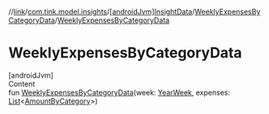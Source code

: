 //[link](../../../index.md)/[com.tink.model.insights](../../index.md)/[[androidJvm]InsightData](../index.md)/[WeeklyExpensesByCategoryData](index.md)/[WeeklyExpensesByCategoryData](-weekly-expenses-by-category-data.md)



# WeeklyExpensesByCategoryData  
[androidJvm]  
Content  
fun [WeeklyExpensesByCategoryData](-weekly-expenses-by-category-data.md)(week: [YearWeek](../../../com.tink.model.time/[android-jvm]-year-week/index.md), expenses: [List](https://kotlinlang.org/api/latest/jvm/stdlib/kotlin.collections/-list/index.html)<[AmountByCategory](../../../com.tink.model.relations/[android-jvm]-amount-by-category/index.md)>)  



